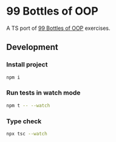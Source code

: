 # 99 Bottles of OOP

A TS port of [99 Bottles of OOP](https://www.sandimetz.com/99bottles) exercises.

## Development

### Install project

```sh
npm i
```

### Run tests in watch mode

```sh
npm t -- --watch
```

### Type check

```sh
npx tsc --watch
```